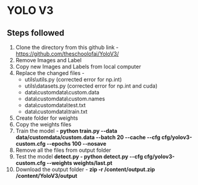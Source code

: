 # YOLO V3

## Steps followed

1. Clone the directory from this github link - https://github.com/theschoolofai/YoloV3/
2. Remove Images and Label
3. Copy new Images and Labels from local computer
4. Replace the changed files -
	- utils\utils.py (corrected error for np.int)
	- utils\datasets.py (corrected error for np.int and cuda)
	- data\customdata\custom.data
	- data\customdata\custom.names
	- data\customdata\test.txt
	- data\customdata\train.txt
5. Create folder for weights
6. Copy the weights files
7. Train the model -
**python train.py --data data/customdata/custom.data --batch 20 --cache --cfg cfg/yolov3-custom.cfg --epochs 100 --nosave**
9. Remove all the files from output folder
10. Test the model
**detect.py - python detect.py --cfg cfg/yolov3-custom.cfg --weights weights/last.pt**
12. Download the output folder - **zip -r /content/output.zip /content/YoloV3/output**
